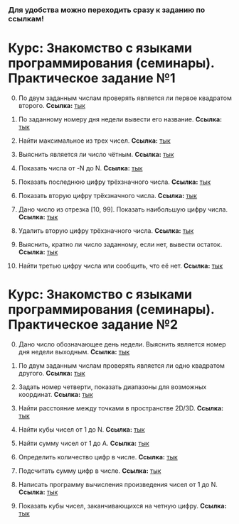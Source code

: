 ### Для удобства можно переходить сразу к заданию по ссылкам!
#
# Курс: Знакомство с языками программирования (семинары). Практическое задание №1
0. По двум заданным числам проверять является ли первое квадратом второго. **Cсылка:** [тык](https://github.com/npokhodnya/Homework_CSharp/tree/master/Seminar_1/01_IsFirstSquareSecond)

1. По заданному номеру дня недели вывести его название. **Cсылка:** [тык](https://github.com/npokhodnya/Homework_CSharp/tree/master/Seminar_1/02_DaysOfTheWeek)

2. Найти максимальное из трех чисел. **Cсылка:** [тык](https://github.com/npokhodnya/Homework_CSharp/tree/master/Seminar_1/03_MaxInThree)

3. Выяснить является ли число чётным. **Cсылка:** [тык](https://github.com/npokhodnya/Homework_CSharp/tree/master/Seminar_1/04_IsEvenNumber)

4. Показать числа от -N до N. **Cсылка:** [тык](https://github.com/npokhodnya/Homework_CSharp/tree/master/Seminar_1/05_FromMinusNToN)

5. Показать последнюю цифру трёхзначного числа. **Cсылка:** [тык](https://github.com/npokhodnya/HomeWork_1/blob/master/06_LastDigitOfThree-DigitNumber/Program.cs)

6. Показать вторую цифру трёхзначного числа. **Cсылка:** [тык](https://github.com/npokhodnya/Homework_CSharp/tree/master/Seminar_1/06_LastDigitOfThree-DigitNumber)

7. Дано число из отрезка [10, 99]. Показать наибольшую цифру числа. **Cсылка:** [тык](https://github.com/npokhodnya/Homework_CSharp/tree/master/Seminar_1/07_SecondDigitOfThree-DigitNumber)

8. Удалить вторую цифру трёхзначного числа. **Cсылка:** [тык](https://github.com/npokhodnya/Homework_CSharp/tree/master/Seminar_1/09_DeleteSecondDigit)

9. Выяснить, кратно ли число заданному, если нет, вывести остаток. **Cсылка:** [тык](https://github.com/npokhodnya/Homework_CSharp/tree/master/Seminar_1/10_IsNumberMultipleOfGivenNumber)

10. Найти третью цифру числа или сообщить, что её нет. **Cсылка:** [тык](https://github.com/npokhodnya/Homework_CSharp/tree/master/Seminar_1/11_FindThirdDigit)

# Курс: Знакомство с языками программирования (семинары). Практическое задание №2
0. Дано число обозначающее день недели. Выяснить является номер дня недели выходным. **Cсылка:** [тык](https://github.com/npokhodnya/Homework_CSharp/tree/master/Seminar_1/01_IsFirstSquareSecond)

1. По двум заданным числам проверять является ли одно квадратом другого. **Cсылка:** [тык](https://github.com/npokhodnya/Homework_CSharp/tree/master/Seminar_1/02_DaysOfTheWeek)

2. Задать номер четверти, показать диапазоны для возможных координат. **Cсылка:** [тык](https://github.com/npokhodnya/Homework_CSharp/tree/master/Seminar_1/03_MaxInThree)

3. Найти расстояние между точками в пространстве 2D/3D. **Cсылка:** [тык](https://github.com/npokhodnya/Homework_CSharp/tree/master/Seminar_1/04_IsEvenNumber)

4. Найти кубы чисел от 1 до N. **Cсылка:** [тык](https://github.com/npokhodnya/Homework_CSharp/tree/master/Seminar_1/05_FromMinusNToN)

5. Найти сумму чисел от 1 до А. **Cсылка:** [тык](https://github.com/npokhodnya/HomeWork_1/blob/master/06_LastDigitOfThree-DigitNumber/Program.cs)

6. Определить количество цифр в числе. **Cсылка:** [тык](https://github.com/npokhodnya/Homework_CSharp/tree/master/Seminar_1/06_LastDigitOfThree-DigitNumber)

7. Подсчитать сумму цифр в числе. **Cсылка:** [тык](https://github.com/npokhodnya/Homework_CSharp/tree/master/Seminar_1/07_SecondDigitOfThree-DigitNumber)

8. Написать программу вычисления произведения чисел от 1 до N. **Cсылка:** [тык](https://github.com/npokhodnya/Homework_CSharp/tree/master/Seminar_1/09_DeleteSecondDigit)

9. Показать кубы чисел, заканчивающихся на четную цифру. **Cсылка:** [тык](https://github.com/npokhodnya/Homework_CSharp/tree/master/Seminar_1/10_IsNumberMultipleOfGivenNumber)
